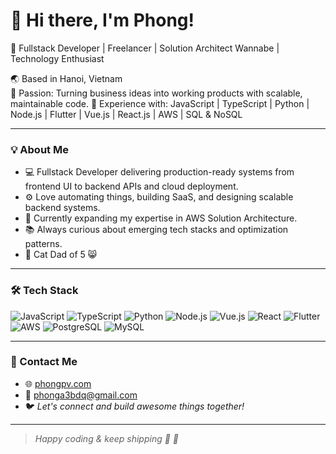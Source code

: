 # 👋 Hi there, I'm Phong!

🚀 Fullstack Developer | Freelancer | Solution Architect Wannabe | Technology Enthusiast

🌏 Based in Hanoi, Vietnam  
🎯 Passion: Turning business ideas into working products with scalable, maintainable code.
💼 Experience with: JavaScript | TypeScript | Python | Node.js | Flutter | Vue.js | React.js | AWS | SQL & NoSQL

---

### 💡 About Me

- 💻  Fullstack Developer delivering production-ready systems from frontend UI to backend APIs and cloud deployment.
- ⚙️  Love automating things, building SaaS, and designing scalable backend systems.
- 🌱  Currently expanding my expertise in AWS Solution Architecture.
- 📚  Always curious about emerging tech stacks and optimization patterns.
- 🐾  Cat Dad of 5 😸

---

### 🛠 Tech Stack

![JavaScript](https://img.shields.io/badge/-JavaScript-F7DF1E?logo=javascript&logoColor=000)
![TypeScript](https://img.shields.io/badge/-TypeScript-3178C6?logo=typescript&logoColor=fff)
![Python](https://img.shields.io/badge/-Python-3776AB?logo=python&logoColor=fff)
![Node.js](https://img.shields.io/badge/-Node.js-339933?logo=node.js&logoColor=fff)
![Vue.js](https://img.shields.io/badge/-Vue.js-42b883?logo=vue.js&logoColor=fff)
![React](https://img.shields.io/badge/-React-61DAFB?logo=react&logoColor=000)
![Flutter](https://img.shields.io/badge/-Flutter-02569B?logo=flutter&logoColor=fff)
![AWS](https://img.shields.io/badge/-AWS-FF9900?logo=amazon-aws&logoColor=fff)
![PostgreSQL](https://img.shields.io/badge/-PostgreSQL-4169E1?logo=postgresql&logoColor=fff)
![MySQL](https://img.shields.io/badge/-MySQL-4479A1?logo=mysql&logoColor=fff)

---


### 🔗 Contact Me

- 🌐 [phongpv.com](https://phongpv.com)
- 📧 phonga3bdq@gmail.com
- 🐦 *Let's connect and build awesome things together!*

---

> *Happy coding & keep shipping 🚢 🚀*

